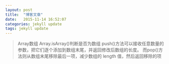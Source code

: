 ```yaml
---
layout: post
title:  "博客文章"
date:   2015-11-14 16:52:07
categories: jekyll update
tags: jekyll update
---
```

>Array数组
Array.isArray()判断是否为数组
push()方法可以接收任意数量的参数，把它们逐个添加到数组末尾，并返回修改后数组的长度。
而pop()方法则从数组末尾移除最后一项，减少数组的 length 值，然后返回移除的项